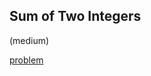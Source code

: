 ## Sum of Two Integers
(medium)

<a href="https://leetcode.com/problems/sum-of-two-integers/">problem</a>
